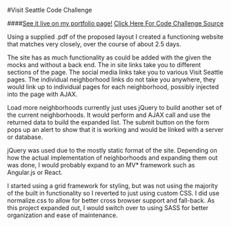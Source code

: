 #Visit Seattle Code Challenge

####[See it live on my portfolio page!](http://nickuhn.net/visit_seattle/index.html)
[Click Here For Code Challenge Source](https://github.com/belief/BeliefAgencyCodeChallenge)

Using a supplied .pdf of the proposed layout I created a functioning website that matches very closely, over the course of about 2.5 days.

The site has as much functionality as could be added with the given the mocks and without a back end. The in site links take you to different sections of the page. The social media links take you to various Visit Seattle pages. The individual neighborhood links do not take you anywhere, they would link up to individual pages for each neighborhood, possibly injected into the page with AJAX.

Load more neighborhoods currently just uses jQuery to build another set of the current neighborhoods. It would perform and AJAX call and use the returned data to build the expanded list. The submit button on the form pops up an alert to show that it is working and would be linked with a server or database.

jQuery was used due to the mostly static format of the site. Depending on how the actual implementation of neighborhoods and expanding them out was done, I would probably expand to an MV* framework such as Angular.js or React.

I started using a grid framework for styling, but was not using the majority of the built in functionality so I reverted to just using custom CSS. I did use normalize.css to allow for better cross browser support and fall-back. As this project expanded out, I would switch over to using SASS for better organization and ease of maintenance.
